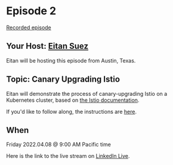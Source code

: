# Episode 2

[Recorded episode](https://youtu.be/rmOyKWY0GSY)

## Your Host: [Eitan Suez](https://www.linkedin.com/in/eitan-suez-2336b26/)

Eitan will be hosting this episode from Austin, Texas.

## Topic:  Canary Upgrading Istio

Eitan will demonstrate the process of canary-upgrading Istio on a Kubernetes cluster, based on [the Istio documentation](https://istio.io/latest/docs/setup/upgrade/canary/).

If you'd like to follow along, the instructions are [here](demo/index.md).

## When

Friday 2022.04.08 @ 9:00 AM Pacific time

Here is the link to the live stream on [LinkedIn Live](https://www.linkedin.com/video/event/urn:li:ugcPost:6915804371058372608/).
